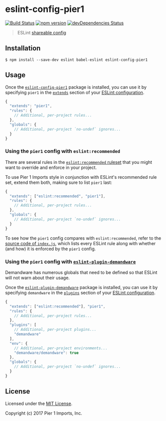 # eslint-config-pier1

[![Build Status](https://travis-ci.org/pier1/eslint-config-pier1.svg?branch=master)](https://travis-ci.org/pier1/eslint-config-pier1)
[![npm version](https://img.shields.io/npm/v/bootstrap.svg)](https://www.npmjs.com/package/eslint-config-pier1)
[![devDependencies Status](https://david-dm.org/ariyalabs/eslint-plugin-demandware/dev-status.svg)](https://david-dm.org/pier1/eslint-config-pier1?type=dev)

> ESLint [shareable config](http://eslint.org/docs/developer-guide/shareable-configs.html)


## Installation

```
$ npm install --save-dev eslint babel-eslint eslint-config-pier1
```


## Usage

Once the [`eslint-config-pier1`](http://github.com/Pier1/eslint-config-pier1) package is installed, you can use it by specifying `pier1` in the [`extends`](http://eslint.org/docs/user-guide/configuring#extending-configuration-files) section of your [ESLint configuration](http://eslint.org/docs/user-guide/configuring).

```js
{
  "extends": "pier1",
  "rules": {
    // Additional, per-project rules...
  },
  "globals": {
    // Additional, per-project `no-undef` ignores...
  }
}
```

### Using the `pier1` config with `eslint:recommended`

There are several rules in the [`eslint:recommended` ruleset](http://eslint.org/docs/rules/) that you might want to override and enforce in your project.

To use Pier 1 Imports style in conjunction with ESLint's recommended rule set, extend them both, making sure to list `pier1` last:

```js
{
  "extends": ["eslint:recommended", "pier1"],
  "rules": {
    // Additional, per-project rules...
  },
  "globals": {
    // Additional, per-project `no-undef` ignores...
  }
}
```

To see how the `pier1` config compares with `eslint:recommended`, refer to the [source code of `index.js`](https://github.com/pier1/eslint-config-pier1/blob/master/index.js), which lists every ESLint rule along with whether (and how) it is enforced by the `pier1` config.

### Using the `pier1` config with [`eslint-plugin-demandware`](http://github.com/ariyalabs/eslint-plugin-demandware)

Demandware has numerous globals that need to be defined so that ESLint will not warn about their usage.

Once the [`eslint-plugin-demandware`](http://github.com/ariyalabs/eslint-plugin-demandware) package is installed, you can use it by specifying `demandware` in the [`plugins`](http://eslint.org/docs/user-guide/configuring#configuring-plugins) section of your [ESLint configuration](http://eslint.org/docs/user-guide/configuring).

```js
{
  "extends": ["eslint:recommended"], "pier1",
  "rules": {
    // Additional, per-project rules...
  },
  "plugins": [
    // Additional, per-project plugins...
    "demandware"
  ],
  "env": {
    // Additional, per-project environments...
    "demandware/demandware": true
  },
  "globals": {
    // Additional, per-project `no-undef` ignores...
  }
}
```

## License

Licensed under the [MIT License](LICENSE).

Copyright (c) 2017 Pier 1 Imports, Inc.
